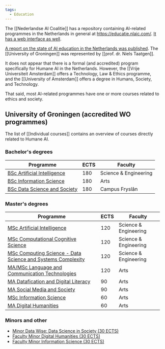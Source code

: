 ```yaml
---
tags:
  - Education
---
```


The [[Nederlandse AI Coalitie]] has a repository containing AI-related programmes in the Netherlands in general at https://educatie.nlaic.com/. [It has a web interface as well](https://educatie.nlaic.com/opleidingen/ai-opleidingen-database/).

[A report on the state of AI education in the Netherlands was published](https://educatie.nlaic.com/wp-content/uploads/sites/4/2022/01/NLA_Eindrapportage_v2.3.pdf). The [[University of Groningen]] was represented by [[prof. dr. Niels Taatgen]].

It does not appear that there is a formal (and accredited) program specifically for Humane AI in the Netherlands. However, the [[Vrije Universiteit Amsterdam]] offers a Technology, Law & Ethics programme, and the [[University of Amsterdam]] offers a degree in Humans, Society, and Technology.

That said, most AI-related programmes have one or more courses related to ethics and society.

## University of Groningen (accredited WO programmes)
The list of [[Individual courses]] contains an overview of courses directly related to Humane AI.

### Bachelor's degrees
|  Programme   |  ECTS   | Faculty |
| --- | --- | --- |
|  [BSc Artificial Intelligence](https://www.rug.nl/bachelors/artificial-intelligence/) |  180   | Science & Engineering |
|  [BSc Information Science](https://www.rug.nl/bachelors/information-science/) |  180   | Arts |
|  [BSc Data Science and Society](https://www.rug.nl/bachelors/data-science-and-society/) |  180   | Campus Fryslân |

### Master's degrees
|  Programme   |  ECTS   | Faculty |
| --- | --- | --- |
|  [MSc Artificial Intelligence](https://www.rug.nl/masters/artificial-intelligence/) |  120   | Science & Engineering |
|  [MSc Computational Cognitive Science](https://www.rug.nl/masters/computational-cognitive-science/) |  120   | Science & Engineering |
|  [MSc Computing Science - Data Science and Systems Complexity](https://www.rug.nl/masters/computing-science/) |  120   | Science & Engineering |
|  [MA/MSc Language and Communication Technologies](https://www.rug.nl/masters/language-and-communication-technologies-double-degree-programme-research/) |  120   | Arts |
|  [MA Datafication and Digital Literacy](https://www.rug.nl/masters/datafication-and-digital-literacy/) |  90   | Arts |
|  [MA Social Media and Society](https://www.rug.nl/masters/social-media-and-society/) |  90   | Arts |
|  [MSc Information Science](https://www.rug.nl/masters/information-science/) |  60   | Arts |
|  [MA Digital Humanities](https://www.rug.nl/masters/digital-humanities/) |  60   | Arts |

### Minors and other
- [Minor Data Wise: Data Science in Society (30 ECTS)](https://www.rug.nl/gmw/education/minor/datawise)
- [Faculty Minor Digital Humanities (30 ECTS)](https://ocasys.rug.nl/current/catalog/programme/MIN-DH)
- [Faculty Minor Information Science (30 ECTS)](https://ocasys.rug.nl/current/catalog/programme/MIN-INFS)